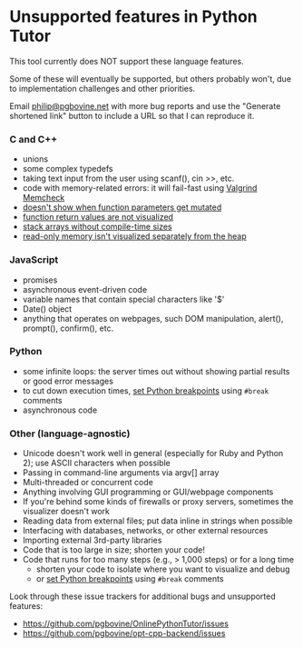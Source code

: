 # Unsupported features in Python Tutor

This tool currently does NOT support these language features.

Some of these will eventually be supported, but others probably won't, due to implementation challenges and other priorities.

Email philip@pgbovine.net with more bug reports and use the "Generate shortened link" button to include a URL so that I can reproduce it.

### C and C++

- unions
- some complex typedefs
- taking text input from the user using scanf(), cin >>, etc.
- code with memory-related errors: it will fail-fast using [Valgrind
  Memcheck](http://valgrind.org/docs/manual/mc-manual.html)
- [doesn't show when function parameters get mutated](https://github.com/pgbovine/opt-cpp-backend/issues/57)
- [function return values are not visualized](https://github.com/pgbovine/opt-cpp-backend/issues/4)
- [stack arrays without compile-time sizes](https://github.com/pgbovine/opt-cpp-backend/issues/44)
- [read-only memory isn't visualized separately from the heap](https://github.com/pgbovine/opt-cpp-backend/issues/70)

### JavaScript

- promises
- asynchronous event-driven code
- variable names that contain special characters like '$'
- Date() object
- anything that operates on webpages, such DOM manipulation, alert(), prompt(), confirm(), etc.


### Python

- some infinite loops: the server times out without showing partial results or good error messages
- to cut down execution times, [set Python breakpoints](https://youtu.be/80ztTXP90Vs?t=42) using `#break` comments
- asynchronous code


### Other (language-agnostic)

- Unicode doesn't work well in general (especially for Ruby and Python 2); use ASCII characters when possible
- Passing in command-line arguments via argv[] array
- Multi-threaded or concurrent code
- Anything involving GUI programming or GUI/webpage components
- If you're behind some kinds of firewalls or proxy servers, sometimes
  the visualizer doesn't work
- Reading data from external files; put data inline in strings when possible
- Interfacing with databases, networks, or other external resources
- Importing external 3rd-party libraries
- Code that is too large in size; shorten your code!
- Code that runs for too many steps (e.g., > 1,000 steps) or for a long time
  - shorten your code to isolate where you want to visualize and debug
  - or [set Python breakpoints](https://youtu.be/80ztTXP90Vs?t=42) using `#break` comments

Look through these issue trackers for additional bugs and unsupported features:
- https://github.com/pgbovine/OnlinePythonTutor/issues
- https://github.com/pgbovine/opt-cpp-backend/issues
